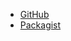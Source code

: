 - [GitHub](https://github.com/Syndesi/cypher-entity-manager)
- [Packagist](https://packagist.org/packages/syndesi/cypher-entity-manager)
